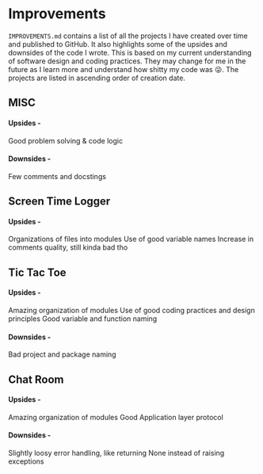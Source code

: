 # Improvements

`IMPROVEMENTS.md` contains a list of all the projects I have created over time and published to
GitHub. It also highlights some of the upsides and downsides of the code I wrote.
This is based on my current understanding of software design and coding practices.
They may change for me in the future as I learn more and understand how shitty my code was
:stuck_out_tongue_winking_eye:. The projects are listed in ascending order of creation date.

## MISC

#### Upsides -

Good problem solving & code logic

#### Downsides -

Few comments and docstings

## Screen Time Logger

#### Upsides -

Organizations of files into modules
Use of good variable names
Increase in comments quality, still kinda bad tho

## Tic Tac Toe

#### Upsides -

Amazing organization of modules
Use of good coding practices and design principles
Good variable and function naming

#### Downsides -

Bad project and package naming

## Chat Room

#### Upsides -

Amazing organization of modules
Good Application layer protocol

#### Downsides -

Slightly loosy error handling, like returning None instead of raising exceptions

